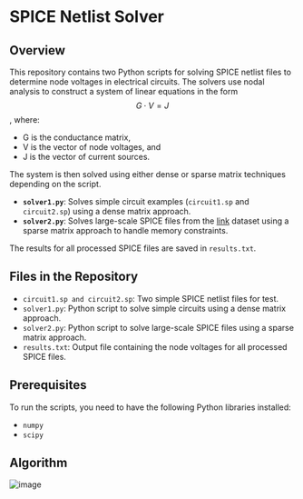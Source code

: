 # SPICE Netlist Solver
## Overview

This repository contains two Python scripts for solving SPICE netlist files to determine node voltages in electrical circuits. The solvers use nodal analysis to construct a system of linear equations in the form $$G \cdot V = J$$, where:

-  G is the conductance matrix,
-  V  is the vector of node voltages, and
-  J  is the vector of current sources.

The system is then solved using either dense or sparse matrix techniques depending on the script.

- **`solver1.py`**: Solves simple circuit examples (`circuit1.sp` and `circuit2.sp`) using a dense matrix approach.
- **`solver2.py`**: Solves large-scale SPICE files from the [link](https://github.com/ASU-VDA-Lab/ML-for-IR-drop/tree/main/benchmarks/real-circuit-data) dataset using a sparse matrix approach to handle memory constraints.

The results for all processed SPICE files are saved in `results.txt`.

## Files in the Repository

- `circuit1.sp and circuit2.sp`: Two simple SPICE netlist files for test.
- `solver1.py`: Python script to solve simple circuits using a dense matrix approach.
- `solver2.py`: Python script to solve large-scale SPICE files using a sparse matrix approach.
- `results.txt`: Output file containing the node voltages for all processed SPICE files.

## Prerequisites

To run the scripts, you need to have the following Python libraries installed:

- `numpy`
- `scipy`

## Algorithm
![image](https://github.com/user-attachments/assets/9e76e71e-c8b2-49f6-b2a4-f82ebadc0c1f)
